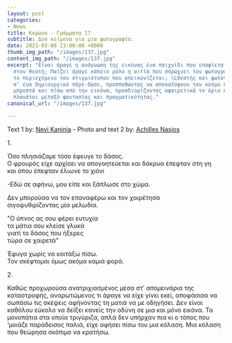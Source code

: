 ```yaml
---
layout: post
categories:
- News
title: Κορώνα - Γράμματα 17
subtitle: Δυο κείμενα για μια φωτογραφία.
date: 2021-03-08 23:00:00 +0000
thumb_img_path: "/images/137.jpg"
content_img_path: "/images/137.jpg"
excerpt: "Είναι άραγε η ανάγνωση της εικόνας ένα παιχνίδι που επαφίεται αποκλειστικά
  στον θεατή; Παίζει άραγε κάποιο ρόλο η αιτία που σπρώχνει τον φωτογράφο να επιλέξει
  το περιεχόμενο του στιγμιότυπου που απεικονίζεται; \LΘεατής και φωτογράφος συνευρίσκονται
  σ’ ένα δημιουργικό πάρε-δώσε, προσπαθώντας να αποκαλύψουν τον κόσμο που υπάρχει
  μπροστά και πίσω από την εικόνα, προσδιορίζοντας αφαιρετικά το όριο που μπορεί να
  πλανάται μεταξύ φαντασίας και πραγματικότητας."
canonical_url: "/images/137.jpg"

---
```

Text 1 by: <a href="https://www.facebook.com/nevi.kaninia" target="blank">Nevi Kaninia</a> - Photo and text 2 by: <a href="https://anikon.org/" target="blank">Achilles Nasios</a>

1\.

Όσο πλησιάζαμε τόσο έφευγε το δάσος.  
Ο φρουρός είχε αρχίσει να απογοητεύεται και δάκρυα έπεφταν στη γη  
και όπου έπεφταν έλιωνε το χιόνι  
  
\-Eδώ σε αφήνω, μου είπε και ξάπλωσε στο χώμα.

Δεν μπορούσα να τον επαναφέρω και τον χαιρέτησα  
σιγοψυθιρίζοντας μία μελωδία.

"Ο ύπνος ας σου φέρει ευτυχία  
τα μάτια σου κλείσε γλυκά  
γιατί το δάσος που ήξερες   
τώρα σε χαιρετά"

Έφυγα χωρίς να κοιτάξω πίσω.  
Τον σκέφτομαι όμως ακόμα καμιά φορά.

2\.

Καθώς προχωρούσα ανατριχιασμένος μέσα στ’ απομεινάρια της καταστροφής, αναρωτώμενος τι άραγε να είχε γίνει εκεί, αποφάσισα να σωπάσω τις σκέψεις αφήνοντας τη ματιά να με οδηγήσει. Δεν είναι καθόλου εύκολο να δείξει κανείς την οδύνη σε μια και μόνο εικόνα. Τα μονοπάτια στα οποία τριγύριζα, απλά δεν υπήρχαν πια κι ο τόπος που ‘μοιάζε παράδεισος παλιά, είχε αφήσει πίσω του μια κόλαση. Μια κόλαση που θεώρησα σκόπιμο να κρατήσω.